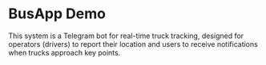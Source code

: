 # BusApp Demo
This system is a Telegram bot for real-time truck tracking, designed for operators (drivers) to report their location and users to receive notifications when trucks approach key points.
